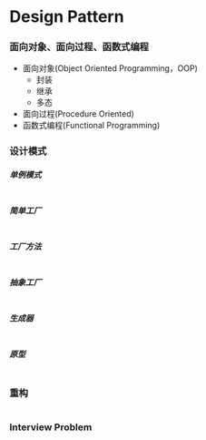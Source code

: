 # Design Pattern

### 面向对象、面向过程、函数式编程

- 面向对象(Object Oriented Programming，OOP)
  - 封装
  - 继承
  - 多态
- 面向过程(Procedure Oriented)
- 函数式编程(Functional Programming)


### 设计模式

##### 单例模式

```python

```

##### 简单工厂

```python

```

##### 工厂方法

```python

```

##### 抽象工厂

```python

```

##### 生成器

```python

```

##### 原型

```python

```

### 重构

```python

```

### Interview Problem

